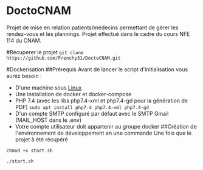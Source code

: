# DoctoCNAM
Projet de mise en relation patients/médecins permettant de gérer les rendez-vous et les plannings.
Projet effectué dans le cadre du cours NFE 114 du CNAM.

#Récuperer le projet
`git clone https://github.com/Frenchy31/DoctoCNAM.git`

#Dockerisation
##Prérequis
Avant de lancer le script d'initialisation vous aurez besoin :
- D'une machine sous [Linux](https://www.opensourceforu.com/2020/03/reasons-to-use-linux/)
- Une installation de docker et docker-compose  
- PHP 7.4 (avec les libs php7.4-xml et php7.4-gd pour la génération de PDF)
  `sudo apt install php7.4 php7.4-xml php7.4-gd`
- D'un compte SMTP configuré par défaut avec le SMTP Gmail (MAIL_HOST dans le .env)
- Votre compte utilisateur doit appartenir au groupe docker
##Création de l'environnement de développement en une commande 
Une fois que le projet à été récupéré

`chmod +x start.sh`

`./start.sh`